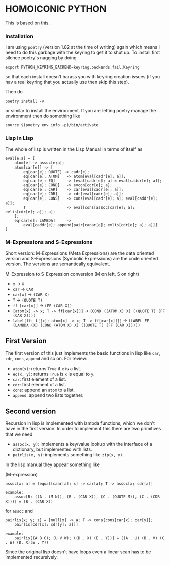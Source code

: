 # HOMOICONIC PYTHON

This is based on [this](https://aljamal.substack.com/p/homoiconic-python).

### Installation 
I am using `poetry` (version 1.82 at the time of writing) again which means I need to do this garbage with the keyring to get it to shut up. To install first silence poetry's nagging by doing

`export PYTHON_KEYRING_BACKEND=keyring.backends.fail.Keyring`

so that each install doesn't harass you with keyring creation issues (if you hav a real keyring that you actually use then skip this step).


Then do

```
poetry install -v
```

or similar to install the environment. If you are letting poetry manage the environment then do something like

```
source $(poetry env info -p)/bin/activate 
```

### Lisp in Lisp
The whole of lisp is written in the Lisp Manual in terms of itself as 

```
eval[e;a] = [
    atom[e] -> assoc[e;a];
    atom[car[e]] -> [
        eq[car[e]; QUOTE] -> cadr[e];
        eq[car[e]; ATOM]   -> atom[eval[cadr[e]; a]];
        eq[car[e]; EQ]     -> [eval[cadr[e]; a] = eval[caddr[e]; a]];
        eq[car[e]; COND]   -> evcon[cdr[e]; a];
        eq[car[e]; CAR]    -> car[eval[cadr[e]; a]];
        eq[car[e]; CDR]    -> cdr[eval[cadr[e]; a]];
        eq[car[e]; CONS]   -> cons[eval[cadr[e]; a]; eval[caddr[e]; a]];
        T                  -> eval[cons[assoc[car[e]; a]; evlis[cdr[e]; a]]; a];
    ];
    eq[car[e]; LAMBDA]     -> 
        eval[caddr[e]; append[pair[cadar[e]; evlis[cdr[e]; a]; a]]]
]
```


### M-Expressions and S-Expressions

Short version: M-Expressions (Meta Expressions) are the data oriented version and S-Expressions (Symbolic Expressions) are the code oriented version. The versions are semantically equivalent.


M-Expression to S-Expression conversion (M on left, S on right)

- `x` -> `X`
- `car` -> `CAR`
- `car[x]` -> `(CAR X)`
- `T` -> `(QUOTE T)`
- `ff [car[x]]` -> `(FF (CAR X))`
- `[atom[x] -> x; T -> ff[car[x]]]` -> `(COND ((ATOM X) X) ((QUOTE T) (FF (CAR X))))`
- `label[ff: L[[x]; atom[x] -> x; T -> ff[car[x]]]]` -> `(LABEL FF (LAMBDA (X) (COND (ATOM X) X) ((QUOTE T) (FF (CAR X)))))`


## First Version

The first version of this just implements the basic functions in lisp like `car`, `cdr`, `cons`, `append` and so on. For review:

- `atom(x)`:  returns `True` if `x` is a list.
- `eq(x, y)`: returns `True` is `x` is equal to `y`.
- `car`: first element of a list.
- `cdr`: first element of a list.
- `cons`: append an `atom` to a list.
- `append`: append two lists together.


## Second version

Recursion in lisp is implemented with lambda functions, which we don't have in the first version. In order to implement this there are two primitives that we need 

- `assoc(x, y)`: implements a key/value lookup with the interface of a dictionary, but implemented with lists.
- `pairlis(x, y)`: implements something like `zip(x, y)`.


In the lisp manual they appear something like

(M-expression)
```
assoc[x; a] = [equal[caar[a]; x] -> car[a]; T -> assoc[x; cdr[a]]

example:
    assoc[B; ((A . (M N)), (B . (CAR X)), (C . (QUOTE M)), (C . (CDR X)))] = (B . (CAR X))
```

for `assoc` and 

```
pairlis[x; y; z] = [null[x] -> a; T -> cons[cons[car[x]; car[y]];
    pairlis[cdr[x]; cdr[y]; a]]]

example:
    pairlis[(A B C); (U V W); ((D . X) (E . Y))] = ((A . U) (B . V) (C . W) (D. X)(E . Y))
```

Since the original lisp doesn't have loops even a linear scan has to be implemented recursively.
